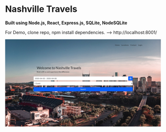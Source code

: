 # Nashville Travels

**Built using Node.js, React, Express.js, SQLite, NodeSQLite**

For Demo, clone repo, npm install dependencies. --> http://localhost:8001/

![alt text](https://raw.githubusercontent.com/willcofer555/nashville_travels/master/src/img/FEpic.jpeg)







